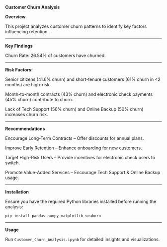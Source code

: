****Customer Churn Analysis****

**Overview**

This project analyzes customer churn patterns to identify key factors influencing retention.

----

****Key Findings****

Churn Rate: 26.54% of customers have churned.

----

**Risk Factors:**

Senior citizens (41.6% churn) and short-tenure customers (61% churn in <2 months) are high-risk.

Month-to-month contracts (43% churn) and electronic check payments (45% churn) contribute to churn.

Lack of Tech Support (56% churn) and Online Backup (50% churn) increases churn risk.

----

**Recommendations**

Encourage Long-Term Contracts – Offer discounts for annual plans.

Improve Early Retention – Enhance onboarding for new customers.

Target High-Risk Users – Provide incentives for electronic check users to switch.

Promote Value-Added Services – Encourage Tech Support & Online Backup usage.

----

**Installation**

Ensure you have the required Python libraries installed before running the analysis:

`pip install pandas numpy matplotlib seaborn`

---

**Usage**

Run `Customer_Churn_Analysis.ipynb` for detailed insights and visualizations.

